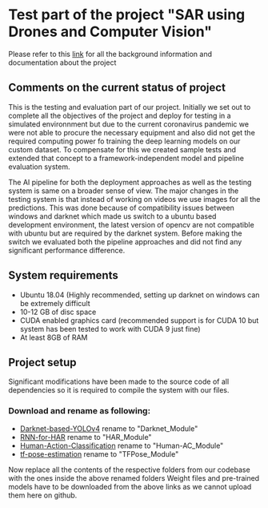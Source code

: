 # Test part of the project "SAR using Drones and Computer Vision"


Please refer to this [link] for all the background information and documentation about the project


## Comments on the current status of project

This is the testing and evaluation part of our project. Initially we set out to complete all the objectives of the project and deploy for testing in a simulated environnment but due to the current coronavirus pandemic we were not able to procure the necessary equipment and also did not get the required computing power fo training the deep learning models on our custom dataset.
To compensate for this we created sample tests and extended that concept to a framework-independent model and pipeline evaluation system.

The AI pipeline for both the deployment approaches as well as the testing system is same on a broader sense of view.
The major changes in the testing system is that instead of working on videos we use images for all the predictions. This was done because of compatibility issues between windows and darknet which made us switch to a ubuntu based development environment, the latest version of opencv are not compatible with ubuntu but are required by the darknet system.
Before making the switch we evaluated both the pipeline approaches and did not find any significant performance difference.

## System requirements

- Ubuntu 18.04 (Highly recommended, setting up darknet on windows can be extremely difficult
- 10-12 GB of disc space
- CUDA enabled graphics card (recommended support is for CUDA 10 but system has been tested to work with CUDA 9 just fine)
- At least 8GB of RAM 

## Project setup

Significant modifications have been made to the source code of all dependencies so it is required to compile the system with our files.

### Download and rename as following: 

- [Darknet-based-YOLOv4] rename to "Darknet_Module"
- [RNN-for-HAR] rename to "HAR_Module"
- [Human-Action-Classification] rename to "Human-AC_Module"
- [tf-pose-estimation] rename to "TFPose_Module"

Now replace all the contents of the respective folders from our codebase with the ones inside the above renamed folders
Weight files and pre-trained models have to be downloaded from the above links as we cannot upload them here on github.

[link]: https://drive.google.com/drive/folders/1Ew4jQ_kBSTqr5Jz5T4HBjAJNhmoa-C1b?usp=sharing
[Darknet-based-YOLOv4]: https://github.com/AlexeyAB/darknet
[RNN-for-HAR]: https://github.com/stuarteiffert/RNN-for-Human-Activity-Recognition-using-2D-Pose-Input
[Human-Action-Classification]: https://github.com/dronefreak/human-action-classification
[tf-pose-estimation]: https://github.com/ildoonet/tf-pose-estimation